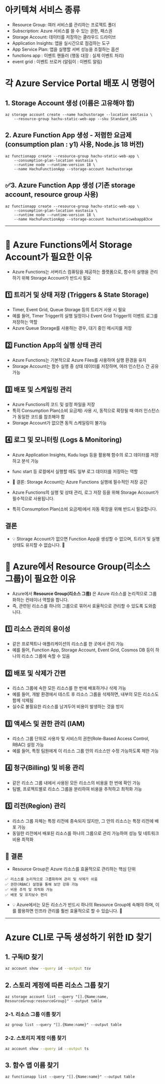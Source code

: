 # 아키텍쳐 서비스 종류
- Resource Group: 여러 서비스를 관리하는 프로젝트 폴더
- Subscription: Azure 서비스를 쓸 수 있는 권한, 패스권
- Storage Account: 데이터를 저장하는 클라우드 드라이브
- Application Insights: 앱을 실시간으로 점검하는 도구
- App Service Plan: 앱을 실행할 서버 성능을 조절하는 옵션
- functions app : 이벤트 핸들러 (행동 대장 : 실제 이벤트 처리)
- event grid : 이벤트 브로커 (알림이 : 이벤트 알림)

# 각 Azure Service Portal 배포 시 명령어

## 1. Storage Account 생성 (이름은 고유해야 함)
```
az storage account create --name hachustorage --location eastasia \
    --resource-group hachu-static-web-app --sku Standard_LRS
```
## 2. Azure Function App 생성 - 저렴한 요금제(consumption plan : y1) 사용, Node.js 18 버전)
```
az functionapp create --resource-group hachu-static-web-app \
    --consumption-plan-location eastasia \
    --runtime node --runtime-version 18 \
    --name HachuFunctionApp --storage-account hachustorage
```

## ✅3. Azure Function App 생성 (기존 storage account, resource group 사용)
```
az functionapp create --resource-group hachu-static-web-app \
    --consumption-plan-location eastasia \
    --runtime node --runtime-version 18 \
    --name HachuFunctionApp --storage-account hachustaticwebapp83ce
```
---

# 🔹 Azure Functions에서 Storage Account가 필요한 이유
- Azure Functions는 서버리스 컴퓨팅을 제공하는 플랫폼으로, 함수의 실행을 관리하기 위해 Storage Account가 반드시 필요

## 1️⃣ 트리거 및 상태 저장 (Triggers & State Storage)
- Timer, Event Grid, Queue Storage 등의 트리거 사용 시 필요
- 예를 들어, Timer Trigger의 실행 일정이나 Event Grid Trigger의 이벤트 로그를 저장하는 역할
- Azure Queue Storage를 사용하는 경우, 대기 중인 메시지를 저장
## 2️⃣ Function App의 실행 상태 관리
- Azure Functions는 기본적으로 Azure Files를 사용하여 실행 환경을 유지
- Storage Account는 함수 실행 중 상태 데이터를 저장하며, 여러 인스턴스 간 공유 가능
## 3️⃣ 배포 및 스케일링 관리
- Azure Functions의 코드 및 설정 파일을 저장
- 특히 Consumption Plan(소비 요금제) 사용 시, 동적으로 확장될 때 여러 인스턴스가 동일한 코드를 참조해야 함
- Storage Account가 없으면 동적 스케일링이 불가능
## 4️⃣ 로그 및 모니터링 (Logs & Monitoring)
- Azure Application Insights, Kudu logs 등을 활용해 함수의 로그 데이터를 저장하고 분석 가능
- func start 등 로컬에서 실행할 때도 일부 로그 데이터를 저장하는 역할
- 📌 결론: Storage Account는 Azure Functions 실행에 필수적인 저장 공간

- Azure Functions의 실행 및 상태 관리, 로그 저장 등을 위해 Storage Account가 필수적으로 사용됩니다.
- 특히 Consumption Plan(소비 요금제)에서 자동 확장을 위해 반드시 필요합니다.

## 결론 
- 💡 Storage Account가 없으면 Function App을 생성할 수 없으며, 트리거 및 실행 상태도 유지할 수 없습니다. 🚀


# 🔹 Azure에서 Resource Group(리소스 그룹)이 필요한 이유
- Azure에서 **Resource Group(리소스 그룹)** 은 Azure 리소스를 논리적으로 그룹화하는 컨테이너 역할을 합니다.
- 즉, 관련된 리소스를 하나의 그룹으로 묶어서 효율적으로 관리할 수 있도록 도와줍니다.

## 1️⃣ 리소스 관리의 용이성
- 같은 프로젝트나 애플리케이션의 리소스를 한 곳에서 관리 가능
- 예를 들어, Function App, Storage Account, Event Grid, Cosmos DB 등이 하나의 리소스 그룹에 속할 수 있음
## 2️⃣ 배포 및 삭제가 간편
- 리소스 그룹에 속한 모든 리소스를 한 번에 배포하거나 삭제 가능
- 예를 들어, 개발 환경에서 테스트 후 리소스 그룹을 삭제하면, 내부의 모든 리소스도 함께 삭제됨
- 실수로 불필요한 리소스를 남겨두어 비용이 발생하는 것을 방지
## 3️⃣ 액세스 및 권한 관리 (IAM)
- 리소스 그룹 단위로 사용자 및 서비스의 권한(Role-Based Access Control, RBAC) 설정 가능
- 예를 들어, 특정 팀원에게 이 리소스 그룹 안의 리소스만 수정 가능하도록 제한 가능
## 4️⃣ 청구(Billing) 및 비용 관리
- 같은 리소스 그룹 내에서 사용된 모든 리소스의 비용을 한 번에 확인 가능
- 팀별, 프로젝트별로 리소스 그룹을 분리하여 비용을 추적하고 최적화 가능
## 5️⃣ 리전(Region) 관리
- 리소스 그룹 자체는 특정 리전에 종속되지 않지만, 그 안의 리소스는 특정 리전에 배포 가능
- 동일한 리전에서 배포된 리소스를 하나의 그룹으로 관리 가능하여 성능 및 네트워크 비용 최적화
## 📌 결론
- Resource Group은 Azure 리소스를 효율적으로 관리하는 핵심 단위
```
✅ 리소스를 논리적으로 그룹화하여 관리 및 삭제가 쉬움
✅ 권한(RBAC) 설정을 통해 보안 강화 가능
✅ 비용 추적 및 최적화 가능
✅ 배포 및 유지보수 편리
```
- 💡 Azure에서는 모든 리소스가 반드시 하나의 Resource Group에 속해야 하며, 이를 활용하면 인프라 관리를 훨씬 효율적으로 할 수 있습니다. 🚀
---
# Azure CLI로 구독 생성하기 위한 ID 찾기

## 1. 구독ID 찾기
```sh
az account show --query id --output tsv
```
## 2. **스토리 계정에 따른 리소스 그룹 찾기**
```
az storage account list --query "[].{Name:name, ResourceGroup:resourceGroup}" --output table
```
### 2-1. 리소스 그룹 이름 찾기
```
az group list --query "[].{Name:name}" --output table
```
### 2-2. 스토리지 계정 이름 찾기
```sh
az account show --query id --output ts
```
## 3. 함수 앱 이름 찾기
```
az functionapp list --query "[].{Name:name}" --output table
```
